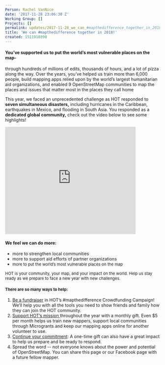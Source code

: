 ```yaml
---
Person: Rachel VanNice
date: '2017-11-28 23:06:30 Z'
Working Group: []
Projects: []
permalink: updates/2017-11-28_we_can_#mapthedifference_together_in_2018!
title: 'We can #mapthedifference together in 2018!'
created: 1511910390
---
```

<h4><strong>You’ve supported us </strong>to put the world’s most vulnerable places on the map-</h4><p>through hundreds of millions of edits, thousands of hours, and a lot of pizza along the way. Over the years, you’ve helped us train more than 6,000 people, build mapping apps relied upon by the world’s largest humanitarian aid organizations, and enabled 9 OpenStreetMap communities to map the places and issues that matter most in the places they call home</p><p>This year, we faced an unprecedented challenge as HOT responded to <strong>seven simultaneous disasters,</strong> including hurricanes in the Caribbean, earthquakes in Mexico, and flooding in South Asia. You responded as a <strong>dedicated global community,</strong> check out the video below to see some highlights!</p><p><iframe src="https://www.youtube.com/embed/fF_Ai5GBASc" frameborder="0" width="425" height="350"></iframe></p><h4>We feel <strong>we can do more:</strong></h4><ul><li>more to strengthen local communities</li><li>more to support aid efforts of partner organizations</li><li><span style="font-size: 13.008px;">more to put the world’s most vulnerable places on the map</span></li></ul><p><span style="font-size: 13.008px;">HOT is your community, your map, and your impact on the world. Help us stay ready as we prepare to face a new year with new challenges. </span></p><h4><span style="font-size: 13.008px;">There are so many ways to help: </span></h4><ol><li><a href="http://donate.hotosm.org" target="_blank">Be a fundraiser</a> in HOT’s #mapthedifference Crowdfunding Campaign! We’ll help you with all the tools you need to show friends and family how they can join the HOT community.</li><li><a href="http://donate.hotosm.org" target="_blank">Support HOT’s mission </a>throughout the year with a monthly gift. Even $5 per month helps us train new mappers, support local communities through Microgrants and keep our mapping apps online for another volunteer to use.</li><li><a href="http://donate.hotosm.org" target="_blank">Continue your commitment</a>: A one-time gift can also have a great impact to help us prepare and be ready to respond.</li><li>Spread the word -- not everyone knows about the power and potential of OpenStreetMap. You can share this page or our Facebook page with a future fellow mapper.&nbsp;</li></ol>
